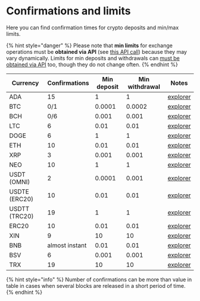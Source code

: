 # Confirmations and limits

Here you can find confirmation times for crypto deposits and min/max limits.

{% hint style="danger" %}
Please note that **min limits** for exchange operations must be **obtained via API** (see [this API call](api-documentation/api-reference.md#get-list-of-exchangeable-currency-pairs)) because they may vary dynamically. Limits for min deposits and withdrawals can [must be obtained via API](api-documentation/api-reference.md#get-list-of-supported-currencies) too, though they do not change often.
{% endhint %}

| Currency      | Confirmations  | Min deposit | Min withdrawal | Notes                                           |
| ------------- | -------------- | ----------- | -------------- | ----------------------------------------------- |
| ADA           | 15             | 1           | 1              | [explorer](https://cardanoexplorer.com)         |
| BTC           | 0/1            | 0.0001      | 0.0002         | [explorer](https://www.blockchain.com/explorer) |
| BCH           | 0/6            | 0.001       | 0.001          | [explorer](https://explorer.bitcoin.com/bch)    |
| LTC           | 6              | 0.01        | 0.01           | [explorer](https://live.blockcypher.com/ltc/)   |
| DOGE          | 6              | 1           | 1              | [explorer](https://live.blockcypher.com/doge/)  |
| ETH           | 10             | 0.01        | 0.01           | [explorer](http://etherscan.io)                 |
| XRP           | 3              | 0.001       | 0.001          | [explorer](https://xrpcharts.ripple.com/#/)     |
| NEO           | 10             | 1           | 1              | [explorer](https://neotracker.io)               |
| USDT (OMNI)   | 2              | 0.0001      | 0.001          | [explorer](https://omniexplorer.info)           |
| USDTE (ERC20) | 10             | 0.01        | 0.01           | [explorer](http://etherscan.io)                 |
| USDTT (TRC20) | 19             | 1           | 1              | [explorer](https://tronscan.org)                |
| ERC20         | 10             | 0.01        | 0.01           | [explorer](http://etherscan.io)                 |
| XIN           | 9              | 10          | 10             | [explorer](https://explorer.optimusway.io)      |
| BNB           | almost instant | 0.01        | 0.01           | [explorer](https://explorer.binance.org)        |
| BSV           | 6              | 0.001       | 0.001          | [explorer](https://blockchair.com)              |
| TRX           | 19             | 10          | 10             | [explorer](https://tronscan.org)                |

{% hint style="info" %}
Number of confirmations can be more than value in table in cases when several blocks are released in a short period of time.
{% endhint %}
